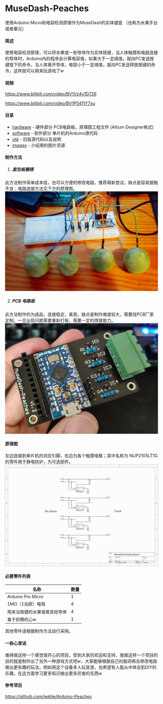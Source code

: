 # MuseDash-Peaches
使用Arduino Micro和电容检测原理作为MuseDash的实体键盘
（也称为水果手台或者果元）

#### 简述
使用电容检测原理，可以将水果或一些导体作为实体按键，当人体触摸和电路连接的导体时，Arduino内的程序会计算电容值，如果大于一定阈值，就向PC发送按键按下的命令，当人体离开导体，电容小于一定阈值，就向PC发送释放按键的命令，这样就可以用来玩游戏了w

#### 视频
<https://www.bilibili.com/video/BV1Vz4y1D726>


<https://www.bilibili.com/video/BV1P5411Y7xu>

#### 目录
- [hardware](https://github.com/ciisaichan/MuseDash-Peaches/tree/master/hardware "hardware") - 硬件部分 PCB电路板，原理图工程文件 (Altium Designer格式)
- [software](https://github.com/ciisaichan/MuseDash-Peaches/tree/master/software "software") - 软件部分 单片机的Arduino源代码
- [old](https://github.com/ciisaichan/MuseDash-Peaches/tree/master/old "old") - 旧版源代码以及说明
- [images](https://github.com/ciisaichan/MuseDash-Peaches/tree/master/images "images") - 介绍用的图片资源

#### 制作方法
1. ##### 面包板棚搭
此方法制作简单成本低，也可以方便的修改电路，推荐萌新尝试，缺点是容易接触不良；电路连接方法见下方的原理图。
![面包板棚搭法](https://raw.githubusercontent.com/ciisaichan/MuseDash-Peaches/master/images/bread_board.jpg)

2. ##### PCB 电路板
此方法制作的为成品，连接稳定，美观，缺点是制作难度较大，需要找PCB厂家定制，一旦出现问题需要重新打板，需要一定的焊接能力。
![PCB成品](https://raw.githubusercontent.com/ciisaichan/MuseDash-Peaches/master/images/IMG_20200711_163708.jpg)

#### 原理图
左边连接到单片机的对应引脚，右边为各个触摸电极；其中名称为 NUP2105LT1G 的零件用于静电防护，为可选部件。
![原理图](https://raw.githubusercontent.com/ciisaichan/MuseDash-Peaches/master/images/musedash-peaches_sch.jpg)

#### 必要零件列表
| 名称 | 数量 |
| ---- | ---- |
| Arduino Pro Micro | 1 |
| 1MΩ（1兆欧）电阻 | 4 |
| 用来当按键的水果或者其他导体 | 4 |
| 勇于折腾的心w | 1 |

其他零件请根据制作方法自行采购。

#### 一些心里话
难得做这样一个感觉很开心的项目，受到大家的欢迎和支持，我做这样一个项目的目的就是制作出了另外一种游戏方式吧w，大家能够根据自己的脑洞再去修改电路做出更有趣的玩法，例如用这个设备多人玩音游，也希望有人能从中体会到DIY的乐趣，在这方面学习更多知识做出更多厉害的东西w

#### 参考项目
<https://github.com/jwktje/Arduino-Peaches>
